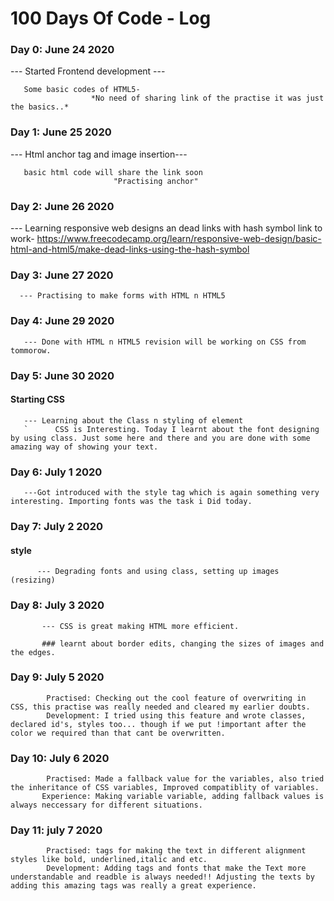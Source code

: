 # 100 Days Of Code - Log

### Day 0: June 24 2020
--- Started Frontend development ---

       Some basic codes of HTML5-
                      *No need of sharing link of the practise it was just the basics..*
### Day 1: June 25 2020
--- Html anchor tag and image insertion---

       basic html code will share the link soon
                           "Practising anchor"
### Day 2: June 26 2020
--- Learning responsive web designs an dead links with hash symbol
              link to work- https://www.freecodecamp.org/learn/responsive-web-design/basic-html-and-html5/make-dead-links-using-the-hash-symbol

### Day 3: June 27 2020
       
       
      --- Practising to make forms with HTML n HTML5

### Day 4: June 29 2020
       
       --- Done with HTML n HTML5 revision will be working on CSS from tommorow.

### Day 5: June 30 2020

#### Starting CSS

       --- Learning about the Class n styling of element
       `      CSS is Interesting. Today I learnt about the font designing by using class. Just some here and there and you are done with some amazing way of showing your text.

### Day 6: July 1 2020
       
       ---Got introduced with the style tag which is again something very interesting. Importing fonts was the task i Did today.
             
### Day 7: July 2 2020

#### style
          --- Degrading fonts and using class, setting up images (resizing) 
          
### Day 8: July 3 2020

           --- CSS is great making HTML more efficient.
           
           ### learnt about border edits, changing the sizes of images and the edges.
           
### Day 9: July 5 2020

            Practised: Checking out the cool feature of overwriting in CSS, this practise was really needed and cleared my earlier doubts.
            Development: I tried using this feature and wrote classes, declared id's, styles too... though if we put !important after the color we required than that cant be overwritten.
            
### Day 10: July 6 2020

            Practised: Made a fallback value for the variables, also tried the inheritance of CSS variables, Improved compatiblity of variables.
           Experience: Making variable variable, adding fallback values is always neccessary for different situations.
           
### Day 11: july 7 2020
 
            Practised: tags for making the text in different alignment styles like bold, underlined,italic and etc.
            Development: Adding tags and fonts that make the Text more understandable and readble is always needed!! Adjusting the texts by adding this amazing tags was really a great experience.
